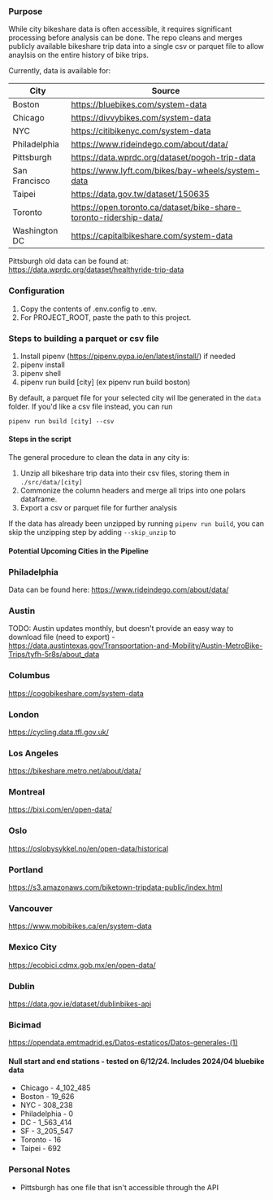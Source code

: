 ### Purpose

While city bikeshare data is often accessible, it requires significant processing before analysis can be done. The repo cleans and merges publicly available bikeshare trip data into a single csv or parquet file to allow anaylsis on the entire history of bike trips.

Currently, data is available for:

| City          | Source |
| -----------   | ----------- |
| Boston        | <https://bluebikes.com/system-data>  |
| Chicago       | <https://divvybikes.com/system-data> |
| NYC           | <https://citibikenyc.com/system-data> |
| Philadelphia  | https://www.rideindego.com/about/data/ |
| Pittsburgh    | https://data.wprdc.org/dataset/pogoh-trip-data |
| San Francisco | <https://www.lyft.com/bikes/bay-wheels/system-data> |
| Taipei        | <https://data.gov.tw/dataset/150635> | 
| Toronto       | <https://open.toronto.ca/dataset/bike-share-toronto-ridership-data/> |
| Washington DC | <https://capitalbikeshare.com/system-data> | 

Pittsburgh old data can be found at: https://data.wprdc.org/dataset/healthyride-trip-data

### Configuration

1. Copy the contents of .env.config to .env. 
2. For PROJECT_ROOT, paste the path to this project. 

### Steps to building a parquet or csv file

1. Install pipenv (https://pipenv.pypa.io/en/latest/install/) if needed
2. pipenv install
3. pipenv shell
4. pipenv run build [city] (ex pipenv run build boston)

By default, a parquet file for your selected city wil lbe generated in the `data` folder. If you'd like a csv file instead, you can run 

```
pipenv run build [city] --csv
```

#### Steps in the script

The general procedure to clean the data in any city is:

1. Unzip all bikeshare trip data into their csv files, storing them in `./src/data/[city]`
2. Commonize the column headers and merge all trips into one polars dataframe.
3. Export a csv or parquet file for further analysis

If the data has already been unzipped by running `pipenv run build`, you can skip the unzipping step by adding `--skip_unzip` to

#### Potential Upcoming Cities in the Pipeline


### Philadelphia
Data can be found here: https://www.rideindego.com/about/data/

### Austin
TODO: Austin updates monthly, but doesn't provide an easy way to download file (need to export) - https://data.austintexas.gov/Transportation-and-Mobility/Austin-MetroBike-Trips/tyfh-5r8s/about_data

### Columbus

https://cogobikeshare.com/system-data


### London 
https://cycling.data.tfl.gov.uk/

### Los Angeles
https://bikeshare.metro.net/about/data/

### Montreal

https://bixi.com/en/open-data/

### Oslo

https://oslobysykkel.no/en/open-data/historical

### Portland

https://s3.amazonaws.com/biketown-tripdata-public/index.html

### Vancouver

https://www.mobibikes.ca/en/system-data

### Mexico City

https://ecobici.cdmx.gob.mx/en/open-data/

### Dublin

https://data.gov.ie/dataset/dublinbikes-api


### Bicimad

https://opendata.emtmadrid.es/Datos-estaticos/Datos-generales-(1)

#### Null start and end stations - tested on 6/12/24. Includes 2024/04 bluebike data
- Chicago - 4_102_485
- Boston - 19_626
- NYC - 308_238
- Philadelphia - 0
- DC - 1_563_414
- SF - 3_205_547
- Toronto - 16 
- Taipei - 692


### Personal Notes

- Pittsburgh has one file that isn't accessible through the API
